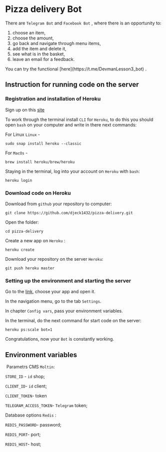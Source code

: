 # Pizza delivery Bot
 There are ```Telegram Bot``` and ```Facebook Bot``` , where there is an opportunity to:
 <ol> 
 <li>choose an item,</li>
 <li>choose the amount,</li>
 <li>go back and navigate through menu items,</li>
 <li>add the item and delete it,</li>
 <li>see what is in the basket,</li>
 <li>leave an email for a feedback.</li>
</ol>
 You can try the functional [here](https://t.me/DevmanLesson3_bot) .

## Instruction for running code on the server

### Registration and installation of Heroku

Sign up on this [site](https://signup.heroku.com/dc)

To work through the terminal install `CLI` for `Heroku`, to do this you should open `bash` on your computer and write in there next commands: 

For Linux  `Linux` -
```
sudo snap install heroku --classic
```

For `MacOs` -
```
brew install heroku/brew/heroku
```

Staying in the terminal, log into your account on `Heroku` with `bash`:
```
heroku login
```
### Download code on Heroku

Download from `github` your repository to computer:
```
git clone https://github.com/djeck1432/pizza-delivery.git
```
Open the folder:
```
cd pizza-delivery
```
Create a new app on `Heroku` :
```
heroku create
```
Download your repository on the server `Heroku`:
```
git push heroku master
```

### Setting up the environment and starting the server

Go to the <a href='https://dashboard.heroku.com/apps'>link</a>, choose your app and open it.

In the navigation menu, go to the tab `Settings`.

In chapter `Config vars`, pass your environment variables.

In the terminal, do the next command for start code on the server:
```
heroku ps:scale bot=1
```

Congratulations, now your `Bot` is constantly working.
<a name='env'></a>


## Environment variables 
 Parametrs CMS `Moltin`:
 
`STORE_ID` - `id` shop;

`CLIENT_ID`- `id` client;

`CLIENT_TOKEN`- token 

`TELEGRAM_ACCESS_TOKEN`- `Telegram` token;


Database options `Redis` :

`REDIS_PASSWORD`-  password;

`REDIS_PORT`- port;

`REDIS_HOST`- host;

